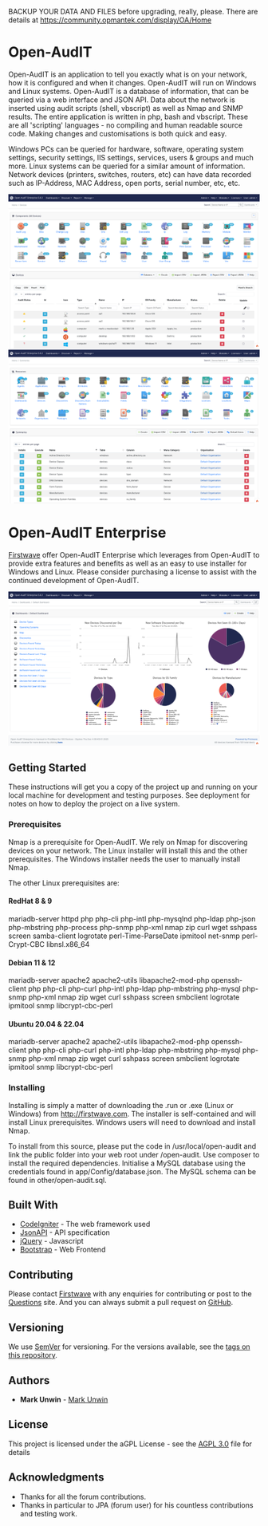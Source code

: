 BACKUP YOUR DATA AND FILES before upgrading, really, please.
There are details at https://community.opmantek.com/display/OA/Home

# Open-AudIT

Open-AudIT is an application to tell you exactly what is on your network, how it is configured and when it changes. Open-AudIT will run on Windows and Linux systems. Open-AudIT is a database of information, that can be queried via a web interface and JSON API. Data about the network is inserted using audit scripts (shell, vbscript) as well as Nmap and SNMP results. The entire application is written in php, bash and vbscript. These are all 'scripting' languages - no compiling and human readable source code. Making changes and customisations is both quick and easy.

Windows PCs can be queried for hardware, software, operating system settings, security settings, IIS settings, services, users & groups and much more. Linux systems can be queried for a similar amount of information. Network devices (printers, switches, routers, etc) can have data recorded such as IP-Address, MAC Address, open ports, serial number, etc, etc.

![Devices](https://github.com/Opmantek/open-audit/raw/master/public/images/devices.png)<br>
![Summaries](https://github.com/Opmantek/open-audit/raw/master/public/images/summaries.png)<br>

# Open-AudIT Enterprise

[Firstwave](https://www.firstwave.com) offer Open-AudIT Enterprise which leverages from Open-AudIT to provide extra features and benefits as well as an easy to use installer for Windows and Linux. Please consider purchasing a license to assist with the continued development of Open-AudIT.

![Home](https://github.com/Opmantek/open-audit/raw/master/public/images/dashboards.png)<br>



## Getting Started

These instructions will get you a copy of the project up and running on your local machine for development and testing purposes. See deployment for notes on how to deploy the project on a live system.

### Prerequisites

Nmap is a prerequisite for Open-AudIT. We rely on Nmap for discovering devices on your network. The Linux installer will install this and the other prerequisites. The Windows installer needs the user to manually install Nmap.

The other Linux prerequisites are:

#### RedHat 8 & 9

mariadb-server httpd php php-cli php-intl php-mysqlnd php-ldap php-json php-mbstring php-process php-snmp php-xml nmap zip curl wget sshpass screen samba-client logrotate perl-Time-ParseDate ipmitool net-snmp perl-Crypt-CBC libnsl.x86_64

#### Debian 11 & 12 

mariadb-server apache2 apache2-utils libapache2-mod-php openssh-client php php-cli php-curl php-intl php-ldap php-mbstring php-mysql php-snmp php-xml nmap zip wget curl sshpass screen smbclient logrotate ipmitool snmp libcrypt-cbc-perl

#### Ubuntu 20.04 & 22.04

mariadb-server apache2 apache2-utils libapache2-mod-php openssh-client php php-cli php-curl php-intl php-ldap php-mbstring php-mysql php-snmp php-xml nmap zip wget curl sshpass screen smbclient logrotate ipmitool snmp libcrypt-cbc-perl

### Installing

Installing is simply a matter of downloading the .run or .exe (Linux or Windows) from http://firstwave.com. The installer is self-contained and will install Linux prerequisites. Windows users will need to download and install Nmap.

To install from this source, please put the code in /usr/local/open-audit and link the public folder into your web root under /open-audit. Use composer to install the required dependencies. Initialise a MySQL database using the credentials found in app/Config/database.json. The MySQL schema can be found in other/open-audit.sql.

## Built With

* [CodeIgniter](http://www.codeigniter.com/) - The web framework used
* [JsonAPI](http://jsonapi.org/) - API specification
* [jQuery](https://jquery.com/) - Javascript
* [Bootstrap](http://getbootstrap.com/) - Web Frontend

## Contributing

Please contact [Firstwave](https://www.firstwave.com) with any enquiries for contributing or post to the [Questions](https://community.opmantek.com/questions) site. And you can always submit a pull request on [GitHub](https://github.com/Opmantek/open-audit).

## Versioning

We use [SemVer](http://semver.org/) for versioning. For the versions available, see the [tags on this repository](https://github.com/Opmantek/open-audit/releases). 

## Authors

* **Mark Unwin** - [Mark Unwin](https://github.com/mark-unwin)

## License

This project is licensed under the aGPL License - see the [AGPL 3.0](agpl-3.0.txt) file for details

## Acknowledgments

* Thanks for all the forum contributions.
* Thanks in particular to JPA (forum user) for his countless contributions and testing work.
